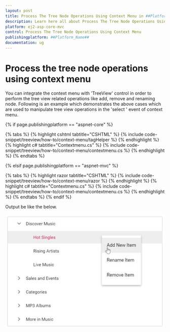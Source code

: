 ```yaml
---
layout: post
title: Process The Tree Node Operations Using Context Menu in ##Platform_Name## Treeview Component
description: Learn here all about Process The Tree Node Operations Using Context Menu in Syncfusion ##Platform_Name## Treeview component of syncfusion and more.
platform: ej2-asp-core-mvc
control: Process The Tree Node Operations Using Context Menu
publishingplatform: ##Platform_Name##
documentation: ug
---
```


# Process the tree node operations using context menu

You can integrate the context menu with 'TreeView' control in order to perform the tree view related operations like add, remove and renaming node. Following is an example which demonstrates the above cases which are used to manipulate tree view operations in the 'select ' event of context menu.

{% if page.publishingplatform == "aspnet-core" %}

{% tabs %}
{% highlight cshtml tabtitle="CSHTML" %}
{% include code-snippet/treeview/how-to/context-menu/tagHelper %}
{% endhighlight %}
{% highlight c# tabtitle="Contextmenu.cs" %}
{% include code-snippet/treeview/how-to/context-menu/contextmenu.cs %}
{% endhighlight %}
{% endtabs %}

{% elsif page.publishingplatform == "aspnet-mvc" %}

{% tabs %}
{% highlight razor tabtitle="CSHTML" %}
{% include code-snippet/treeview/how-to/context-menu/razor %}
{% endhighlight %}
{% highlight c# tabtitle="Contextmenu.cs" %}
{% include code-snippet/treeview/how-to/context-menu/contextmenu.cs %}
{% endhighlight %}
{% endtabs %}
{% endif %}



Output be like the below.

![TreeView Sample](../images/contextmenu.PNG)